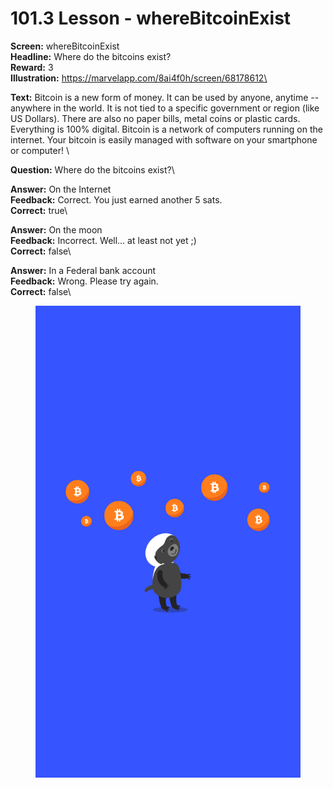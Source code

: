 # 101.3 Lesson - whereBitcoinExist

**Screen:** whereBitcoinExist\
**Headline:** Where do the bitcoins exist?\
**Reward:** 3\
**Illustration:** https://marvelapp.com/8ai4f0h/screen/68178612\

**Text:** Bitcoin is a new form of money. It can be used by anyone, anytime -- anywhere in the world. It is not tied to a specific government or region (like US Dollars). There are also no paper bills, metal coins or plastic cards. Everything is 100% digital. Bitcoin is a network of computers running on the internet. Your bitcoin is easily managed with software on your smartphone or computer!
\

**Question:** Where do the bitcoins exist?\

**Answer:** On the Internet\
**Feedback:** Correct. You just earned another 5 sats.\
**Correct:** true\

**Answer:** On the moon\
**Feedback:** Incorrect. Well… at least not yet ;)\
**Correct:** false\

**Answer:** In a Federal bank account\
**Feedback:** Wrong. Please try again.\
**Correct:** false\


<figure><img src="../.gitbook/assets/image (20).png" alt=""><figcaption></figcaption></figure>

